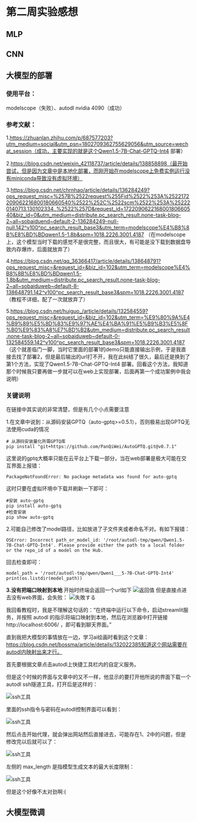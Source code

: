 # 第二周实验感想

## MLP

## CNN




## 大模型的部署

### 使用平台：
modelscope（失败）、autodl nvidia 4090（成功）

### 参考文献：

1.https://zhuanlan.zhihu.com/p/687577203?utm_medium=social&utm_psn=1802709362755629056&utm_source=wechat_session（成功，主要实现的就是这个Qwen1.5-7B-Chat-GPTQ-Int4 部署）

2.https://blog.csdn.net/weixin_42118737/article/details/138858898（最开始尝试，但是因为文章中是本地化部署，而刚开始在modelscope上免费实例运行没有miniconda导致没有虚拟环境）

3.https://blog.csdn.net/chrnhao/article/details/136284249?ops_request_misc=%257B%2522request%255Fid%2522%253A%2522172209062216800180660540%2522%252C%2522scm%2522%253A%252220140713.130102334..%2522%257D&request_id=172209062216800180660540&biz_id=0&utm_medium=distribute.pc_search_result.none-task-blog-2~all~sobaiduend~default-2-136284249-null-null.142^v100^pc_search_result_base3&utm_term=modelscope%E4%B8%8B%E8%BD%BDqwen1.5-1.8b&spm=1018.2226.3001.4187
（在modelscope上，这个模型当时下载的感觉不是很完整，而且很大，有可能是没下载到数据盘导致内存爆炸，后面就放弃了）

4.https://blog.csdn.net/qq_36366417/article/details/138648791?ops_request_misc=&request_id=&biz_id=102&utm_term=modelscope%E4%B8%8B%E8%BD%BDqwen1.5-1.8b&utm_medium=distribute.pc_search_result.none-task-blog-2~all~sobaiduweb~default-8-138648791.142^v100^pc_search_result_base3&spm=1018.2226.3001.4187
（教程不详细，配了一次就放弃了）

5.https://blog.csdn.net/huiguo_/article/details/132584559?ops_request_misc=&request_id=&biz_id=102&utm_term=%E9%80%9A%E4%B9%89%E5%8D%83%E9%97%AE%E4%BA%91%E5%B9%B3%E5%8F%B0%E9%83%A8%E7%BD%B2&utm_medium=distribute.pc_search_result.none-task-blog-2~all~sobaiduweb~default-0-132584559.142^v100^pc_search_result_base3&spm=1018.2226.3001.4187
（这个就差临门一脚，当时它里面的部署1的demo只能直接输出示例，于是我直接去找了部署2，但是最后输出的url打不开，我在此纠结了很久，最后还是换到了第1个方法，实现了Qwen1.5-7B-Chat-GPTQ-Int4 部署。回看这个方法，我知道那个时候我只要再做一步就可以在web上实现部署，后面再第一个成功案例中我会说明）

### 关键说明

在链接中其实说的非常清楚，但是有几个小点需要注意

1.在文章中说到：从源码安装GPTQ（auto-gptq>=0.5.1），否则极易出现GPTQ无法使用cuda的情况
```
# 从源码安装量化所需GPTQ库
pip install "git+https://github.com/PanQiWei/AutoGPTQ.git@v0.7.1"
```
这里说的gptq大概率只能在云平台上下载一部分，当在web部署是极大可能在交互界面上报错：
```
PackageNotFoundError: No package metadata was found for auto-gptq
```
这时只要在虚拟环境中下载并刷新一下即可：
```
#安装 auto-gptq
pip install auto-gptq
#检查安装
pip show auto-gptq
```
2.可能自己修改了model路径，比如放进了子文件夹或者命名不对。有如下报错：
```
OSError: Incorrect path_or_model_id: '/root/autodl-tmp/qwen/Qwen1.5-7B-Chat-GPTQ-Int4'. Please provide either the path to a local folder or the repo_id of a model on the Hub.
```
回去检查即可：
```
model_path = '/root/autodl-tmp/qwen/Qwen1___5-7B-Chat-GPTQ-Int4'  
print(os.listdir(model_path))  
```
**3.没有把端口映射到本地**
开始时终端会返回一个url如下
![返回值](https://github.com/ElysiaTT/UniqueAI2024SummerCamp/blob/main/task2/return.png)
但是直接点进去没有web界面，会失败：
![失敗する ](https://github.com/ElysiaTT/UniqueAI2024SummerCamp/blob/main/task2/fail.png)

我回看教程时，我是不理解这句话的：“在终端中运行以下命令，启动streamlit服务，并按照 autodl 的指示将端口映射到本地，然后在浏览器中打开链接 http://localhost:6006/ ，即可看到聊天界面。”

直到我把大模型的事情放在一边，学习ai绘画时看到这个文章：https://blog.csdn.net/bossma/article/details/132022385知道这个网站需要在autodl内映射出来才行。

首先要根据文章点击autodl上快捷工具栏内的自定义服务。

但是这个时候的界面与文章中的又不一样，他显示的要打开他所说的界面下载一个autodl ssh隧道工具，打开后是这样的：

![ssh工具](https://github.com/ElysiaTT/UniqueAI2024SummerCamp/blob/main/task2/autodl_ssh.png)

里面的ssh指令与密码在autodl控制界面可以看到：

![ssh工具](https://github.com/ElysiaTT/UniqueAI2024SummerCamp/blob/main/task2/password.png)

然后点击开始代理，就会弹出网站然后直接进去，可能存在1、2中的问题，但是修改完以后就可以了：

![ssh工具](https://github.com/ElysiaTT/UniqueAI2024SummerCamp/blob/main/task2/success.png)

左侧的 max_length 是指模型生成文本的最大长度限制：

![ssh工具](https://github.com/ElysiaTT/UniqueAI2024SummerCamp/blob/main/task2/modify.png)

但是这个好像不太对劲啊:(

## 大模型微调

